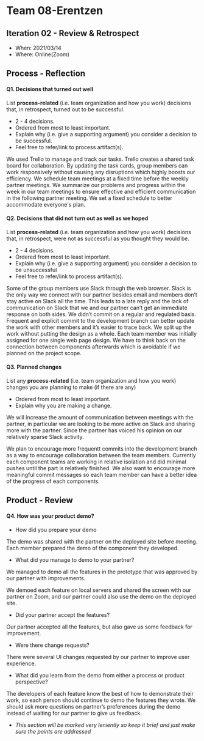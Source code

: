 # Team 08-Erentzen



## Iteration 02 - Review & Retrospect

 * When: 2021/03/14
 * Where: Online(Zoom)

## Process - Reflection


#### Q1. Decisions that turned out well

List **process-related** (i.e. team organization and how you work) decisions that, in retrospect, turned out to be successful.


 * 2 - 4 decisions.
 * Ordered from most to least important.
 * Explain why (i.e. give a supporting argument) you consider a decision to be successful.
 * Feel free to refer/link to process artifact(s).

We used Trello to manage and track our tasks. Trello creates a shared task board for collaboration. By updating the task cards, group members can work responsively without causing any disruptions which highly boosts our efficiency.
We schedule team meetings at a fixed time before the weekly partner meetings. We summarize our problems and progress within the week in our team meetings to ensure effective and efficient communication in the following partner meeting. We set a fixed schedule to better accommodate everyone's plan. 

#### Q2. Decisions that did not turn out as well as we hoped

List **process-related** (i.e. team organization and how you work) decisions that, in retrospect, were not as successful as you thought they would be.

 * 2 - 4 decisions.
 * Ordered from most to least important.
 * Explain why (i.e. give a supporting argument) you consider a decision to be unsuccessful
 * Feel free to refer/link to process artifact(s).


Some of the group members use Slack through the web browser. Slack is the only way we connect with our partner besides email and members don’t stay active on Slack all the time. This leads to a late reply and the lack of communication on Slack that we and our partner can’t get an immediate response on both sides. 
We didn’t commit on a regular and regulated basis. Frequent and explicit commit to the development branch can better update the work with other members and it’s easier to trace back.
We split up the work without putting the design as a whole. Each team member was initially assigned for one single web page design. We have to think back on the connection between components afterwards which is avoidable if we planned on the project scope.

#### Q3. Planned changes

List any **process-related** (i.e. team organization and how you work) changes you are planning to make (if there are any)

 * Ordered from most to least important.
 * Explain why you are making a change.


We will increase the amount of communication between meetings with the partner, in particular we are looking to be more active on Slack and sharing more with the partner. Since the partner has voiced his opinion on our relatively sparse Slack activity.

We plan to encourage more frequentt commits into the development branch as a way to encourage collaboration between the team members. Currently each component teams are working in relative isolation and did minimal pushes until the part is relatively finished. We also want to encourage more meaningful commit messages so each team member can have a better idea of the progress of each components.


## Product - Review

#### Q4. How was your product demo?
 * How did you prepare your demo


The demo was shared with the partner on the deployed site before meeting. Each member prepared the demo of the component they developed. 
 * What did you manage to demo to your partner?


We managed to demo all the features in the prototype that was approved by our partner with improvements.

We demoed each feature on local servers and shared the screen with our partner on Zoom, and our partner could also use the demo on the deployed site. 

 * Did your partner accept the features?


Our partner accepted all the features, but also gave us some feedback for improvement.  
 * Were there change requests?


There were several UI changes requested by our partner to improve user experience. 

 * What did you learn from the demo from either a process or product perspective?

The developers of each feature know the best of how to demonstrate their work, so each person should continue to demo the features they wrote.
We should ask more questions on partner’s preferences during the demo instead of waiting for our partner to give us feedback. 
 * *This section will be marked very leniently so keep it brief and just make sure the points are addressed*
